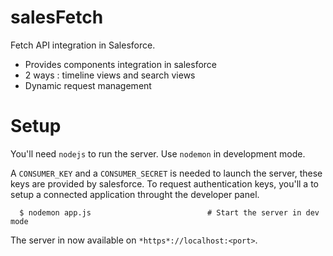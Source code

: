 # salesFetch

Fetch API integration in Salesforce.

* Provides components integration in salesforce
* 2 ways : timeline views and search views
* Dynamic request management

# Setup

You'll need `nodejs` to run the server. Use `nodemon` in development mode.

A `CONSUMER_KEY` and a `CONSUMER_SECRET` is needed to launch the server, these keys are provided by salesforce.
To request authentication keys, you'll a to setup a connected application throught the developer panel.

```
  $ nodemon app.js                          # Start the server in dev mode
```

The server in now available on `*https*://localhost:<port>`.